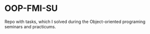 # OOP-FMI-SU
Repo with tasks, which I solved during the Object-oriented programing seminars and practicums.
